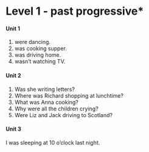 # Level 1 - past progressive*

#### Unit 1

1.  were dancing.
2. was cooking supper.
3. was driving home.
4. wasn’t watching TV.

#### Unit 2

1. Was she writing letters?
2. Where was Richard shopping at lunchtime?
3. What was Anna cooking?
4. Why were all the children crying?
5. Were Liz and Jack driving to Scotland?

#### Unit 3

I was sleeping at 10 o’clock last night.
